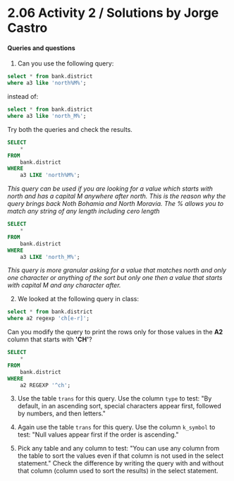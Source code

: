 # 2.06 Activity 2 / Solutions by Jorge Castro

#### Queries and questions

1. Can you use the following query:

```sql
select * from bank.district
where a3 like 'north%M%';
```

instead of:

```sql
select * from bank.district
where a3 like 'north_M%';
```

Try both the queries and check the results.


```sql
SELECT
    *
FROM
    bank.district
WHERE
    a3 LIKE 'north%M%';
```
*This query can be used if you are looking for a value which starts with north and has 
a capital M anywhere after north. This is the reason why the query brings back 
Noth Bohamia and North Moravia. The % allows you to match any string of any length
including cero length*

```sql
SELECT
    *
FROM
    bank.district
WHERE
    a3 LIKE 'north_M%';
```
*This query is more granular asking for a value that
matches north and only one character or anything of the sort but only one
then a value that starts with capital M and any character after.*


2. We looked at the following query in class:

```sql
select * from bank.district
where a2 regexp 'ch[e-r]';
```

Can you modify the query to print the rows only for those values in the **A2** column that starts with **'CH'**?

```sql
SELECT
    *
FROM
    bank.district
WHERE
    a2 REGEXP '^ch';
```



3. Use the table `trans` for this query. Use the column `type` to test: "By default, in an ascending sort, special characters appear first, followed by numbers, and then letters."

4. Again use the table `trans` for this query. Use the column `k_symbol` to test: "Null values appear first if the order is ascending."

5. Pick any table and any column to test: "You can use any column from the table to sort the values even if that column is not used in the select statement." Check the difference by writing the query with and without that column (column used to sort the results) in the select statement.
